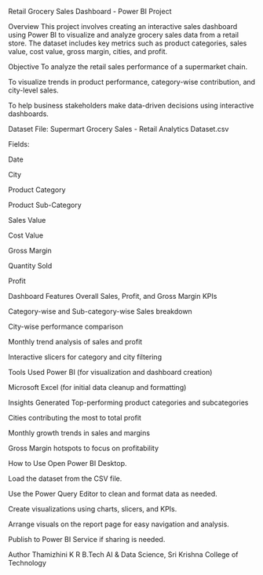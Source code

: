 Retail Grocery Sales Dashboard - Power BI Project

Overview
This project involves creating an interactive sales dashboard using Power BI to visualize and analyze grocery sales data from a retail store. The dataset includes key metrics such as product categories, sales value, cost value, gross margin, cities, and profit.

Objective
To analyze the retail sales performance of a supermarket chain.

To visualize trends in product performance, category-wise contribution, and city-level sales.

To help business stakeholders make data-driven decisions using interactive dashboards.

Dataset
File: Supermart Grocery Sales - Retail Analytics Dataset.csv

Fields:

Date

City

Product Category

Product Sub-Category

Sales Value

Cost Value

Gross Margin

Quantity Sold

Profit

Dashboard Features
Overall Sales, Profit, and Gross Margin KPIs

Category-wise and Sub-category-wise Sales breakdown

City-wise performance comparison

Monthly trend analysis of sales and profit

Interactive slicers for category and city filtering

Tools Used
Power BI (for visualization and dashboard creation)

Microsoft Excel (for initial data cleanup and formatting)

Insights Generated
Top-performing product categories and subcategories

Cities contributing the most to total profit

Monthly growth trends in sales and margins

Gross Margin hotspots to focus on profitability

How to Use
Open Power BI Desktop.

Load the dataset from the CSV file.

Use the Power Query Editor to clean and format data as needed.

Create visualizations using charts, slicers, and KPIs.

Arrange visuals on the report page for easy navigation and analysis.

Publish to Power BI Service if sharing is needed.

Author
Thamizhini K R
B.Tech AI & Data Science, Sri Krishna College of Technology

